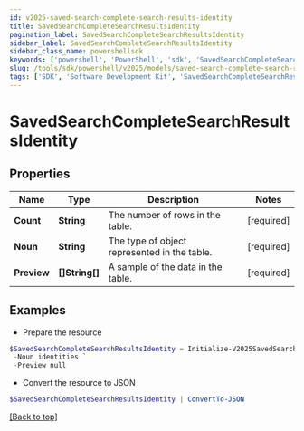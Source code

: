 ```yaml
---
id: v2025-saved-search-complete-search-results-identity
title: SavedSearchCompleteSearchResultsIdentity
pagination_label: SavedSearchCompleteSearchResultsIdentity
sidebar_label: SavedSearchCompleteSearchResultsIdentity
sidebar_class_name: powershellsdk
keywords: ['powershell', 'PowerShell', 'sdk', 'SavedSearchCompleteSearchResultsIdentity', 'V2025SavedSearchCompleteSearchResultsIdentity'] 
slug: /tools/sdk/powershell/v2025/models/saved-search-complete-search-results-identity
tags: ['SDK', 'Software Development Kit', 'SavedSearchCompleteSearchResultsIdentity', 'V2025SavedSearchCompleteSearchResultsIdentity']
---
```



# SavedSearchCompleteSearchResultsIdentity

## Properties

Name | Type | Description | Notes
------------ | ------------- | ------------- | -------------
**Count** | **String** | The number of rows in the table. | [required]
**Noun** | **String** | The type of object represented in the table. | [required]
**Preview** | **[]String[]** | A sample of the data in the table. | [required]

## Examples

- Prepare the resource
```powershell
$SavedSearchCompleteSearchResultsIdentity = Initialize-V2025SavedSearchCompleteSearchResultsIdentity  -Count 2 `
 -Noun identities `
 -Preview null
```

- Convert the resource to JSON
```powershell
$SavedSearchCompleteSearchResultsIdentity | ConvertTo-JSON
```


[[Back to top]](#) 

